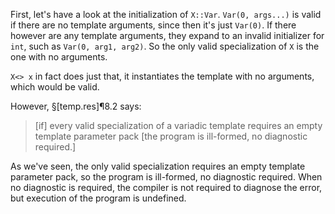 First, let's have a look at the initialization of `X::Var`. `Var(0, args...)` is valid if there are no template arguments, since then it's just `Var(0)`. If there however are any template arguments, they expand to an invalid initializer for `int`, such as `Var(0, arg1, arg2)`. So the only valid specialization of `X` is the one with no arguments.

`X<> x` in fact does just that, it instantiates the template with no arguments, which would be valid.

However, §[temp.res]¶8.2 says:
> [if] every valid specialization of a variadic template requires an empty template parameter pack
> [the program is ill-formed, no diagnostic required.]

As we've seen, the only valid specialization requires an empty template parameter pack, so the program is ill-formed, no diagnostic required. When no diagnostic is required, the compiler is not required to diagnose the error, but execution of the program is undefined.